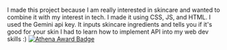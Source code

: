 I made this project because I am really interested in skincare and wanted to combine it with my interest in tech. I made it using CSS, JS, and HTML. I used the Gemini api key. It inputs skincare ingredients and tells you if it's good for your skin
I had to learn how to implement API into my web dev skills :)
[![Athena Award Badge](https://img.shields.io/endpoint?url=https%3A%2F%2Faward.athena.hackclub.com%2Fapi%2Fbadge)](https://award.athena.hackclub.com?utm_source=readme)
